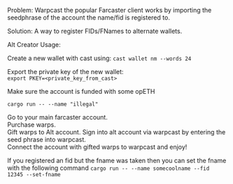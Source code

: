 Problem: Warpcast the popular Farcaster client works by importing the seedphrase of the account the name/fid is registered to.  

Solution: A way to register FIDs/FNames to alternate wallets.

Alt Creator Usage:  

Create a new wallet with cast using: 
`cast wallet nm --words 24`  

Export the private key of the new wallet:  
`export PKEY=<private_key_from_cast>`  

Make sure the account is funded with some opETH

`cargo run -- --name "illegal"`

Go to your main farcaster account.  
Purchase warps.  
Gift warps to Alt account.
Sign into alt account via warpcast by entering the seed phrase into warpcast.  
Connect the account with gifted warps to warpcast and enjoy!  

If you registered an fid but the fname was taken then you can set the fname with the following command
`cargo run -- --name somecoolname --fid 12345 --set-fname`